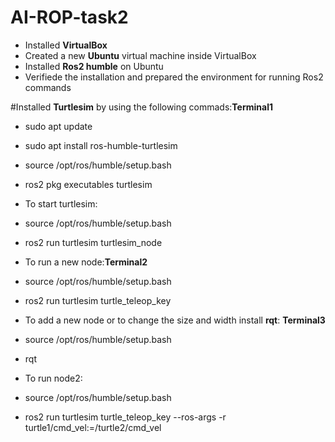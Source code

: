 # AI-ROP-task2
- Installed **VirtualBox** 
- Created a new **Ubuntu** virtual machine inside VirtualBox
- Installed **Ros2 humble** on Ubuntu 
- Verifiede the installation and prepared the environment for running Ros2 commands
  
#Installed **Turtlesim** by using the following commads:**Terminal1**
- sudo apt update
- sudo apt install ros-humble-turtlesim
- source /opt/ros/humble/setup.bash
- ros2 pkg executables turtlesim

- To start turtlesim:
- source /opt/ros/humble/setup.bash
- ros2 run turtlesim turtlesim_node

- To run a new node:**Terminal2**
- source /opt/ros/humble/setup.bash
- ros2 run turtlesim turtle_teleop_key

- To add a new node or to change the size and width install **rqt**: **Terminal3**
- source /opt/ros/humble/setup.bash
- rqt 

- To run node2:
- source /opt/ros/humble/setup.bash
- ros2 run turtlesim turtle_teleop_key --ros-args -r turtle1/cmd_vel:=/turtle2/cmd_vel
